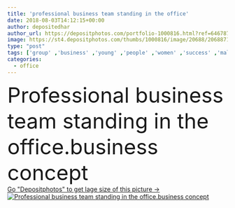 ```yaml
---
title: 'professional business team standing in the office'
date: 2018-08-03T14:12:15+00:00
author: depositedhar
author_url: https://depositphotos.com/portfolio-1000816.html?ref=64678756
image: https://st4.depositphotos.com/thumbs/1000816/image/20688/206887126/api_thumb_450.jpg?forcejpeg=true
type: "post"
tags: ['group' ,'business' ,'young' ,'people' ,'women' ,'success' ,'male' ,'modern' ,'Men' ,'creative' ,'corporate' ,'office' ,'window' ,'talking' ,'manager' ,'professional' ,'work' ,'job' ,'desk' ,'room' ,'together' ,'project' ,'discussion' ,'company' ,'friendly' ,'executive' ,'casual' ,'team' ,'worker' ,'leadership' ,'teamwork' ,'workplace' ,'contemporary' ,'successful' ,'meeting' ,'staff' ,'businesswoman' ,'businesspeople' ,'cooperation' ,'blueprint' ,'career' ,'collaboration' ,'colleagues' ,'employees' ,'employee' ,'Coworker' ,'multinational' ,'co worker' ,'co working space' ]
categories: 
  - office
---
```

<div aling="center">
            <font size="60"> Professional business team standing in the office.business concept</font>   
</div>
<div>
    <a href='https://st4.depositphotos.com/thumbs/1000816/image/20688/206887126/api_thumb_450.jpg?forcejpeg=true?ref=64678756' target=_blank > Go "Depositphotos" to get lage size of this picture ->
        <img href='https://st4.depositphotos.com/thumbs/1000816/image/20688/206887126/api_thumb_450.jpg?forcejpeg=true?ref=64678756' src='https://st4.depositphotos.com/1000816/20688/i/950/depositphotos_206887126-stock-photo-professional-business-team-standing-in.jpg?forcejpeg=true' alt='Professional business team standing in the office.business concept' >
    </a>
</div>
